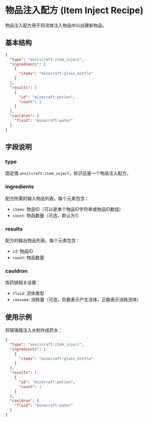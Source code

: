 # 物品注入配方 (Item Inject Recipe)

物品注入配方用于将流体注入物品中以创建新物品。

## 基本结构

```json
{
  "type": "anvilcraft:item_inject",
  "ingredients": [
    {
      "items": "minecraft:glass_bottle"
    }
  ],
  "results": [
    {
      "id": "minecraft:potion",
      "count": 1
    }
  ],
  "cauldron": {
    "fluid": "minecraft:water"
  }
}
```

## 字段说明

### type

固定值 `anvilcraft:item_inject`，标识这是一个物品注入配方。

### ingredients

配方所需的输入物品列表。每个元素包含：

- `items`: 物品ID（可以是单个物品ID字符串或物品ID数组）
- `count`: 物品数量（可选，默认为1）

### results

配方的输出物品列表。每个元素包含：

- `id`: 物品ID
- `count`: 物品数量

### cauldron

炼药锅相关设置：

- `fluid`: 流体类型
- `consume`: 消耗量（可选，负数表示产生流体，正数表示消耗流体）

## 使用示例

将玻璃瓶注入水制作成药水：

```json
{
  "type": "anvilcraft:item_inject",
  "ingredients": [
    {
      "items": "minecraft:glass_bottle"
    }
  ],
  "results": [
    {
      "id": "minecraft:potion",
      "count": 1
    }
  ],
  "cauldron": {
    "fluid": "minecraft:water"
  }
}
```